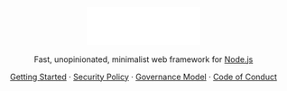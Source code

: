 <p align="center">
  <a href="https://expressjs.com">
     <picture>
        <source media="(prefers-color-scheme: dark)" srcset="express-light.svg"/>
        <img src="express-dark.svg" width="200" alt="Express.js logo"/>
     </picture>
  </a>
</p>

<p align="center">
Fast, unopinionated, minimalist web framework for <a href="https://nodejs.org">Node.js</a>
</p>

<p align="center">
  <a href="https://expressjs.com/en/starter/installing">Getting Started</a>
  ·
  <a href="https://github.com/expressjs/express/security/policy">Security Policy</a>
  ·
  <a href="https://github.com/expressjs/discussions/blob/HEAD/docs/GOVERNANCE.md">Governance Model</a>
  ·
  <a href="https://github.com/expressjs/.github/blob/HEAD/CODE_OF_CONDUCT.md">Code of Conduct</a>

</p>
